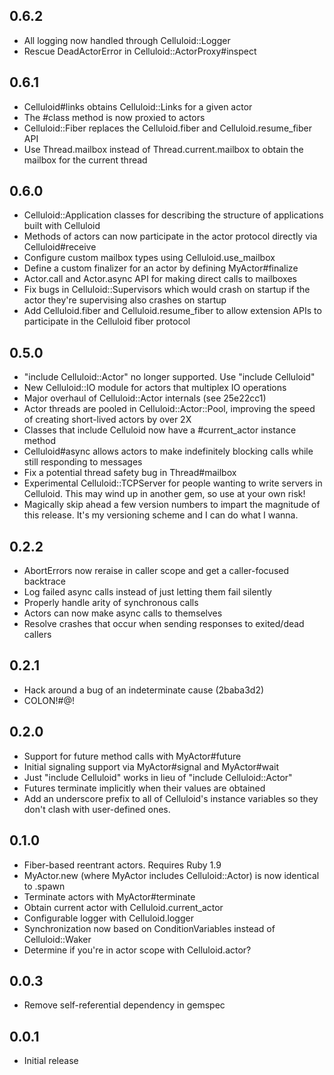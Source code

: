 0.6.2
-----
* All logging now handled through Celluloid::Logger
* Rescue DeadActorError in Celluloid::ActorProxy#inspect

0.6.1
-----
* Celluloid#links obtains Celluloid::Links for a given actor
* The #class method is now proxied to actors
* Celluloid::Fiber replaces the Celluloid.fiber and Celluloid.resume_fiber API
* Use Thread.mailbox instead of Thread.current.mailbox to obtain the mailbox
  for the current thread

0.6.0
-----
* Celluloid::Application classes for describing the structure of applications
  built with Celluloid
* Methods of actors can now participate in the actor protocol directly via
  Celluloid#receive
* Configure custom mailbox types using Celluloid.use_mailbox
* Define a custom finalizer for an actor by defining MyActor#finalize
* Actor.call and Actor.async API for making direct calls to mailboxes
* Fix bugs in Celluloid::Supervisors which would crash on startup if the actor
  they're supervising also crashes on startup
* Add Celluloid.fiber and Celluloid.resume_fiber to allow extension APIs to
  participate in the Celluloid fiber protocol

0.5.0
-----
* "include Celluloid::Actor" no longer supported. Use "include Celluloid"
* New Celluloid::IO module for actors that multiplex IO operations
* Major overhaul of Celluloid::Actor internals (see 25e22cc1)
* Actor threads are pooled in Celluloid::Actor::Pool, improving the speed
  of creating short-lived actors by over 2X
* Classes that include Celluloid now have a #current_actor instance method
* Celluloid#async allows actors to make indefinitely blocking calls while
  still responding to messages
* Fix a potential thread safety bug in Thread#mailbox
* Experimental Celluloid::TCPServer for people wanting to write servers in
  Celluloid. This may wind up in another gem, so use at your own risk!
* Magically skip ahead a few version numbers to impart the magnitude of this
  release. It's my versioning scheme and I can do what I wanna.

0.2.2
-----

* AbortErrors now reraise in caller scope and get a caller-focused backtrace
* Log failed async calls instead of just letting them fail silently
* Properly handle arity of synchronous calls
* Actors can now make async calls to themselves
* Resolve crashes that occur when sending responses to exited/dead callers

0.2.1
-----

* Hack around a bug of an indeterminate cause (2baba3d2)
* COLON!#@!

0.2.0
-----

* Support for future method calls with MyActor#future
* Initial signaling support via MyActor#signal and MyActor#wait
* Just "include Celluloid" works in lieu of "include Celluloid::Actor"
* Futures terminate implicitly when their values are obtained
* Add an underscore prefix to all of Celluloid's instance variables so they don't
  clash with user-defined ones.

0.1.0
-----
* Fiber-based reentrant actors. Requires Ruby 1.9
* MyActor.new (where MyActor includes Celluloid::Actor) is now identical to .spawn
* Terminate actors with MyActor#terminate
* Obtain current actor with Celluloid.current_actor
* Configurable logger with Celluloid.logger
* Synchronization now based on ConditionVariables instead of Celluloid::Waker
* Determine if you're in actor scope with Celluloid.actor?

0.0.3
-----
* Remove self-referential dependency in gemspec

0.0.1
-----
* Initial release
